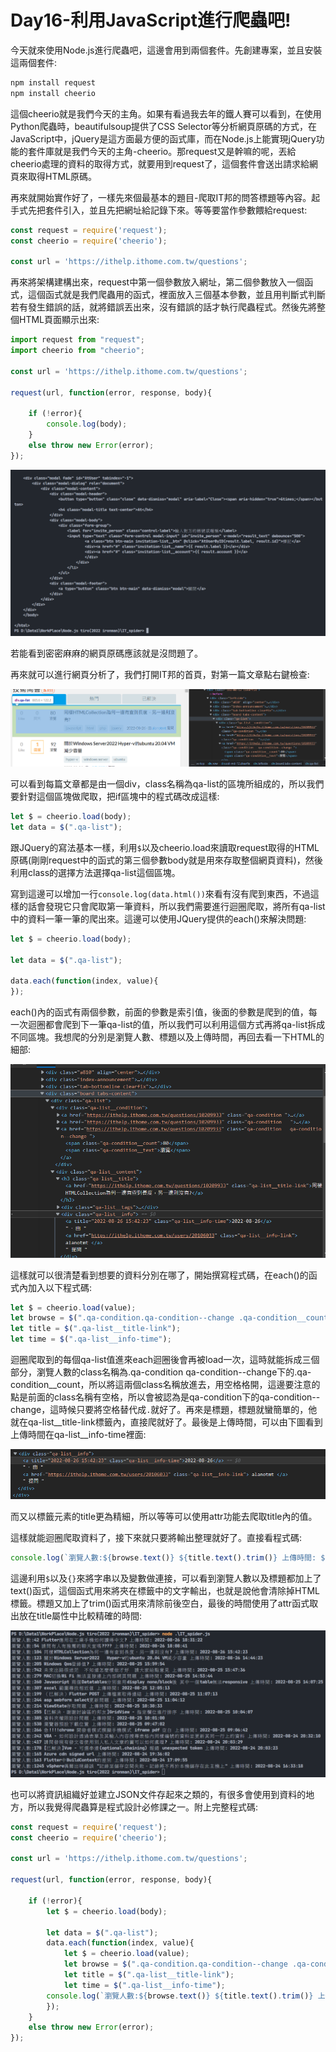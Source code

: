# Day16-利用JavaScript進行爬蟲吧!

今天就來使用Node.js進行爬蟲吧，這邊會用到兩個套件。先創建專案，並且安裝這兩個套件:

```bash
npm install request
npm install cheerio
```

這個cheerio就是我們今天的主角。如果有看過我去年的鐵人賽可以看到，在使用Python爬蟲時，beautifulsoup提供了CSS Selector等分析網頁原碼的方式，在JavaScript中，jQuery是這方面最方便的函式庫，而在Node.js上能實現jQuery功能的套件庫就是我們今天的主角-cheerio。那request又是幹嘛的呢，丟給cheerio處理的資料的取得方式，就要用到request了，這個套件會送出請求給網頁來取得HTML原碼。

再來就開始實作好了，一樣先來個最基本的題目-爬取IT邦的問答標題等內容。起手式先把套件引入，並且先把網址給記錄下來。等等要當作參數餵給request:

```javascript
const request = require('request');
const cheerio = require('cheerio');

const url = 'https://ithelp.ithome.com.tw/questions';
```

再來將架構建構出來，request中第一個參數放入網址，第二個參數放入一個函式，這個函式就是我們爬蟲用的函式，裡面放入三個基本參數，並且用判斷式判斷若有發生錯誤的話，就將錯誤丟出來，沒有錯誤的話才執行爬蟲程式。然後先將整個HTML頁面顯示出來:

```javascript
import request from "request";
import cheerio from "cheerio";

const url = 'https://ithelp.ithome.com.tw/questions';

request(url, function(error, response, body){

    if (!error){
        console.log(body);
    } 
    else throw new Error(error);
});
```

![Day16-01](./img/Day16/01.png)

若能看到密密麻麻的網頁原碼應該就是沒問題了。

再來就可以進行網頁分析了，我們打開IT邦的首頁，對第一篇文章點右鍵檢查:

![Day16-02](./img/Day16/02.png)

可以看到每篇文章都是由一個div，class名稱為qa-list的區塊所組成的，所以我們要針對這個區塊做爬取，把if區塊中的程式碼改成這樣:

```javascript
let $ = cheerio.load(body);
let data = $(".qa-list");
```

跟JQuery的寫法基本一樣，利用`$`以及cheerio.load來讀取request取得的HTML原碼(剛剛request中的函式的第三個參數body就是用來存取整個網頁資料)，然後利用class的選擇方法選擇qa-list這個區塊。

寫到這邊可以增加一行`console.log(data.html())`來看有沒有爬到東西，不過這樣的話會發現它只會爬取第一筆資料，所以我們需要進行迴圈爬取，將所有qa-list中的資料一筆一筆的爬出來。這邊可以使用JQuery提供的each()來解決問題:

```javascript
let $ = cheerio.load(body);

let data = $(".qa-list");

data.each(function(index, value){
});
```

each()內的函式有兩個參數，前面的參數是索引值，後面的參數是爬到的值，每一次迴圈都會爬到下一筆qa-list的值，所以我們可以利用這個方式再將qa-list拆成不同區塊。我想爬的分別是瀏覽人數、標題以及上傳時間，再回去看一下HTML的細部:

![Day16-03](./img/Day16/03.png)

這樣就可以很清楚看到想要的資料分別在哪了，開始撰寫程式碼，在each()的函式內加入以下程式碼:

```javascript
let $ = cheerio.load(value);
let browse = $(".qa-condition.qa-condition--change .qa-condition__count");
let title = $(".qa-list__title-link");
let time = $(".qa-list__info-time");
```
迴圈爬取到的每個qa-list值進來each迴圈後會再被load一次，這時就能拆成三個部分，瀏覽人數的class名稱為.qa-condition qa-condition--change下的.qa-condition__count，所以將這兩個class名稱放進去，用空格格開，這邊要注意的點是前面的class名稱有空格，所以會被認為是qa-condition下的qa-condition--change，這時候只要將空格替代成`.`就好了。再來是標題，標題就蠻簡單的，他就在qa-list__title-link標籤內，直接爬就好了。最後是上傳時間，可以由下圖看到上傳時間在qa-list__info-time裡面:

![Day16-04](./img/Day16/04.png)

而又以標籤元素的title更為精細，所以等等可以使用attr功能去爬取title內的值。

這樣就能迴圈爬取資料了，接下來就只要將輸出整理就好了。直接看程式碼:

```javascript
console.log(`瀏覽人數:${browse.text()} ${title.text().trim()} 上傳時間: ${time.attr("title")}`);
```

這邊利用`$`以及`{}`來將字串以及變數做連接，可以看到瀏覽人數以及標題都加上了text()函式，這個函式用來將夾在標籤中的文字輸出，也就是說他會清除掉HTML標籤。標題又加上了trim()函式用來清除前後空白，最後的時間使用了attr函式取出放在title屬性中比較精確的時間:

![Day16-05](./img/Day16/05.png)

也可以將資訊組織好並建立JSON文件存起來之類的，有很多會使用到資料的地方，所以我覺得爬蟲算是程式設計必修課之一。附上完整程式碼:

```javascript
const request = require('request');
const cheerio = require('cheerio');

const url = 'https://ithelp.ithome.com.tw/questions';

request(url, function(error, response, body){

    if (!error){
        let $ = cheerio.load(body);

        let data = $(".qa-list");
        data.each(function(index, value){
            let $ = cheerio.load(value);
            let browse = $(".qa-condition.qa-condition--change .qa-condition__count");
            let title = $(".qa-list__title-link");
            let time = $(".qa-list__info-time");
        console.log(`瀏覽人數:${browse.text()} ${title.text().trim()} 上傳時間: ${time.attr("title")}`);
        });
    } 
    else throw new Error(error);
});
```